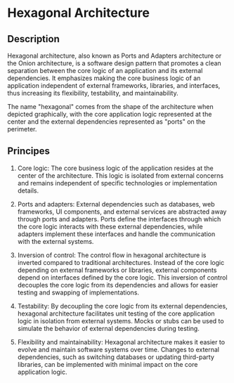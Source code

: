 # Hexagonal Architecture

## Description

Hexagonal architecture, also known as Ports and Adapters architecture or the Onion architecture, is a software design pattern that promotes a clean separation between the core logic of an application and its external dependencies. It emphasizes making the core business logic of an application independent of external frameworks, libraries, and interfaces, thus increasing its flexibility, testability, and maintainability.

The name "hexagonal" comes from the shape of the architecture when depicted graphically, with the core application logic represented at the center and the external dependencies represented as "ports" on the perimeter.

## Principes

1. Core logic: The core business logic of the application resides at the center of the architecture. This logic is isolated from external concerns and remains independent of specific technologies or implementation details.

2. Ports and adapters: External dependencies such as databases, web frameworks, UI components, and external services are abstracted away through ports and adapters. Ports define the interfaces through which the core logic interacts with these external dependencies, while adapters implement these interfaces and handle the communication with the external systems.

3. Inversion of control: The control flow in hexagonal architecture is inverted compared to traditional architectures. Instead of the core logic depending on external frameworks or libraries, external components depend on interfaces defined by the core logic. This inversion of control decouples the core logic from its dependencies and allows for easier testing and swapping of implementations.

4. Testability: By decoupling the core logic from its external dependencies, hexagonal architecture facilitates unit testing of the core application logic in isolation from external systems. Mocks or stubs can be used to simulate the behavior of external dependencies during testing.

5. Flexibility and maintainability: Hexagonal architecture makes it easier to evolve and maintain software systems over time. Changes to external dependencies, such as switching databases or updating third-party libraries, can be implemented with minimal impact on the core application logic.
